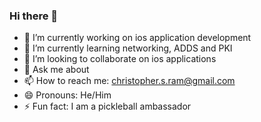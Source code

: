 ### Hi there 👋

- 🔭 I’m currently working on ios application development
- 🌱 I’m currently learning networking, ADDS and PKI
- 👯 I’m looking to collaborate on ios applications
- 💬 Ask me about 
- 📫 How to reach me: christopher.s.ram@gmail.com
- 😄 Pronouns: He/Him
- ⚡ Fun fact: I am a pickleball ambassador
